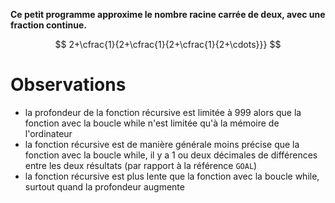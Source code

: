 **Ce petit programme approxime le nombre racine carrée de deux, avec une fraction continue.**

$$ 2+\cfrac{1}{2+\cfrac{1}{2+\cfrac{1}{2+\cdots}}} $$

# Observations

- la profondeur de la fonction récursive est limitée à 999 alors que la fonction avec la boucle while n'est limitée qu'à la mémoire de l'ordinateur
- la fonction récursive est de manière générale moins précise que la fonction avec la boucle while, il y a 1 ou deux décimales de différences entre les deux résultats (par rapport à la référence ``GOAL``)
- la fonction récursive est plus lente que la fonction avec la boucle while, surtout quand la profondeur augmente

